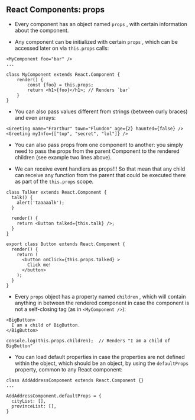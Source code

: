 React Components: props
------------------------

* Every component has an object named `props` , with certain information about the component.

* Any component can be initialized with certain `props` , which can be accessed later on via `this.props` calls:
```
<MyComponent foo="bar" />
...

class MyComponent extends React.Component {
    render() {
        const {foo} = this.props;
        return <h1>{foo}</h1>; // Renders `bar`
    }
}
```

* You can also pass values different from strings (between curly braces) and even arrays:
```
<Greeting name="Frarthur" town="Flundon" age={2} haunted={false} />
<Greeting myInfo={["top", "secret", "lol"]} />
```

* You can also pass props from one component to another: you simply need to pass the props from the parent Component to the rendered children (see example two lines above).

* We can receive event handlers as props!!! So that mean that any child can receive any function from the parent that could be executed there as part of the `this.props` scope.
```
class Talker extends React.Component {
  talk() {
    alert('taaaaalk');
  }
  
  render() {
    return <Button talked={this.talk} />;
  }
}

export class Button extends React.Component {
  render() {
    return (
      <button onClick={this.props.talked} >
        Click me!
      </button>
    );
  }
}
```

* Every `props` object has a property named `children` , which will contain anything in between the rendered component in case the component is not a self-closing tag (as in `<MyComponent />`):
```
<BigButton>
  I am a child of BigButton.
</BigButton>

console.log(this.props.children);  // Renders "I am a child of BigButton"
```

* You can load default properties in case the properties are not defined within the object, which should be an object, by using the `defaultProps` property, common to any React component:
```
class AddAddressComponent extends React.Component {}
...

AddAddressComponent.defaultProps = {
  cityList: [],
  provinceList: [],    
}
```
